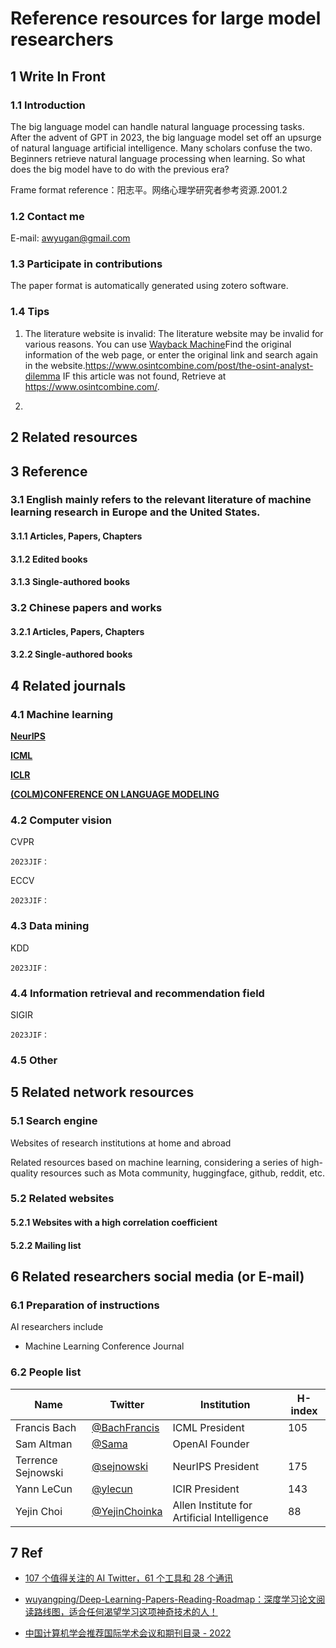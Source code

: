 # Reference resources for large model researchers

## 1 Write In Front

### 1.1 Introduction

The big language model can handle natural language processing tasks. After the advent of GPT in 2023, the big language model set off an upsurge of natural language artificial intelligence. Many scholars confuse the two. Beginners retrieve natural language processing when learning. So what does the big model have to do with the previous era?

Frame format reference：阳志平。网络心理学研究者参考资源.2001.2

### 1.2 Contact me

E-mail: awyugan@gmail.com

### 1.3 Participate in contributions

The paper format is automatically generated using zotero software.

### 1.4 Tips

1. The literature website is invalid: The literature website may be invalid for various reasons. You can use [Wayback Machine](https://web.archive.org/)Find the original information of the web page, or enter the original link and search again in the website.https://www.osintcombine.com/post/the-osint-analyst-dilemma IF this article was not found, Retrieve at https://www.osintcombine.com/.

2. 

## 2 Related resources

## 3 Reference

### 3.1 English mainly refers to the relevant literature of machine learning research in Europe and the United States.

#### 3.1.1 Articles, Papers, Chapters

#### 3.1.2 Edited books

#### 3.1.3 Single-authored books

### 3.2 Chinese papers and works

#### 3.2.1 Articles, Papers, Chapters

#### 3.2.2 Single-authored books


## 4 Related journals

### 4.1 Machine learning

**[NeurIPS](https://nips.cc/)** 

**[ICML](https://icml.cc/)** 

**[ICLR](https://iclr.cc/)** 

**[(COLM)CONFERENCE ON LANGUAGE MODELING](https://colmweb.org/)**

### 4.2 Computer vision

CVPR
	
	2023JIF：

ECCV
	
	2023JIF：

### 4.3 Data mining

KDD
	
	2023JIF：

### 4.4 Information retrieval and recommendation field

SIGIR
	
	2023JIF：

### 4.5 Other

## 5 Related network resources

### 5.1 Search engine

Websites of research institutions at home and abroad

Related resources based on machine learning, considering a series of high-quality resources such as Mota community, huggingface, github, reddit, etc.

### 5.2 Related websites



#### 5.2.1 Websites with a high correlation coefficient

#### 5.2.2 Mailing list

## 6 Related researchers social media (or E-mail)

### 6.1 Preparation of instructions

AI researchers include
- Machine Learning Conference Journal

### 6.2 People list

| Name               | Twitter                                           | Institution                                 | H-index |
|--------------------|---------------------------------------------------|---------------------------------------------|---------|
| Francis Bach       | [@BachFrancis](https://twitter.com/BachFrancis)   | ICML President                              | 105     |
| Sam Altman         | [@Sama](https://twitter.com/sama)                 | OpenAI Founder                              |         |
| Terrence Sejnowski | [@sejnowski](https://twitter.com/sejnowski)       | NeurIPS President                           | 175     |
| Yann LeCun         | [@ylecun](https://twitter.com/ylecun)             | ICIR President                              | 143     |
| Yejin Choi         | [@YejinChoinka](https://twitter.com/YejinChoinka) | Allen Institute for Artificial Intelligence | 88      |

## 7 Ref

- [107 个值得关注的 AI Twitter，61 个工具和 28 个通讯](https://hub.baai.ac.cn/view/24040)

- [wuyangping/Deep-Learning-Papers-Reading-Roadmap：深度学习论文阅读路线图，适合任何渴望学习这项神奇技术的人！](https://github.com/floodsung/Deep-Learning-Papers-Reading-Roadmap)

- [中国计算机学会推荐国际学术会议和期刊目录 - 2022](https://www.ccf.org.cn/ccf/contentcore/resource/download?ID=24593B4DA44CC9C37A775C5FAF753AF7513C9AC66E1E3AA5B3CD410B5EC529F8)
